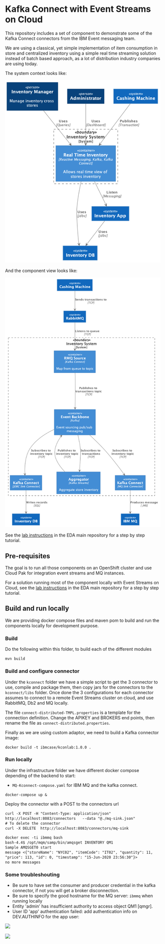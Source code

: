 # Kafka Connect with Event Streams on Cloud

This repository includes a set of component to demonstrate some of the Kafka Connect connectors from the IBM Event messaging team.

We are using a classical, yet simple implementation of item consumption in store and centralized inventory using a simple real time streaming solution instead of batch based approach, as a lot of distribution industry companies are using today.

The system context looks like:

![](./design/out/system-ctx/system-ctx.png)

And the component view looks like:

![](./design/out/solution-view/solution-view.png)

See the [lab instructions](https://ibm-cloud-architecture.github.io/refarch-eda/technology/event-streams/kconnect/) in the EDA main repository for a step by step tutorial.

## Pre-requisites

The goal is to run all those components on an OpenShift cluster and use Cloud Pak for integration event streams and MQ instances.

For a solution running most of the component locally with Event Streams on Cloud, see the [lab instructions](https://ibm-cloud-architecture.github.io/refarch-eda/technology/event-streams/kconnect/) in the EDA main repository for a step by step tutorial.

## Build and run locally

We are providing docker compose files and maven pom to build and run the components locally for development purpose.

### Build

Do the following within this folder, to build each of the different modules

```shell
mvn build
```

### Build and configure connector

Under the `kconnect` folder we have a simple script to get the 3 connector to use, compile and package them, then copy jars for the connectors to the `kconnect/libs` folder. Once done the 3 configurations for each connector assumes to connect to a remote Event Streams cluster on cloud, and use RabbitMQ, Db2 and MQ locally.

The file `connect-distributed-TMPL.properties` is a template for the connection definition. Change the APIKEY and BROKERS end points, then rename the file as `connect-distributed.properties`.

Finally as we are using custom adaptor, we need to build a Kafka connector image:

```shell
docker build -t ibmcase/kconlab:1.0.0 .
```

### Run locally

Under the infrastructure folder we have different docker compose depending of the backend to start:

* `MQ-Kconnect-compose.yaml` for IBM MQ and the kafka connect.


```shell
docker-compose up &
```

Deploy the connector with a POST to the connectors url

```shell
curl -X POST -H "Content-Type: application/json" http://localhost:8083/connectors   --data "@./mq-sink.json"
# To delete the connector
curl -X DELETE  http://localhost:8083/connectors/mq-sink
```

```
docker exec -ti ibmmq bash
bash-4.4$ /opt/mqm/samp/bin/amqsget INVENTORY QM1
Sample AMQSGET0 start
message <{"storeName": "NYC02", "itemCode": "IT02", "quantity": 11, "price": 113, "id": 0, "timestamp": "15-Jun-2020 23:56:30"}>
no more messages
```

### Some troubleshouting 

* Be sure to have set the consumer and producer credential in the kafka connector, if not you will get a broker disconnection.
* Be sure to specify the good hostname for the MQ server: `ibmmq` when running locally
* Entity 'admin' has insufficient authority to access object QM1 [qmgr].
* User ID 'app' authentication failed: add authentication info on DEV.AUTHINFO for the app user:

![](../docs/images/mq-authentication-info.png)

![](../docs/images/mq-auth-app-user.png)

